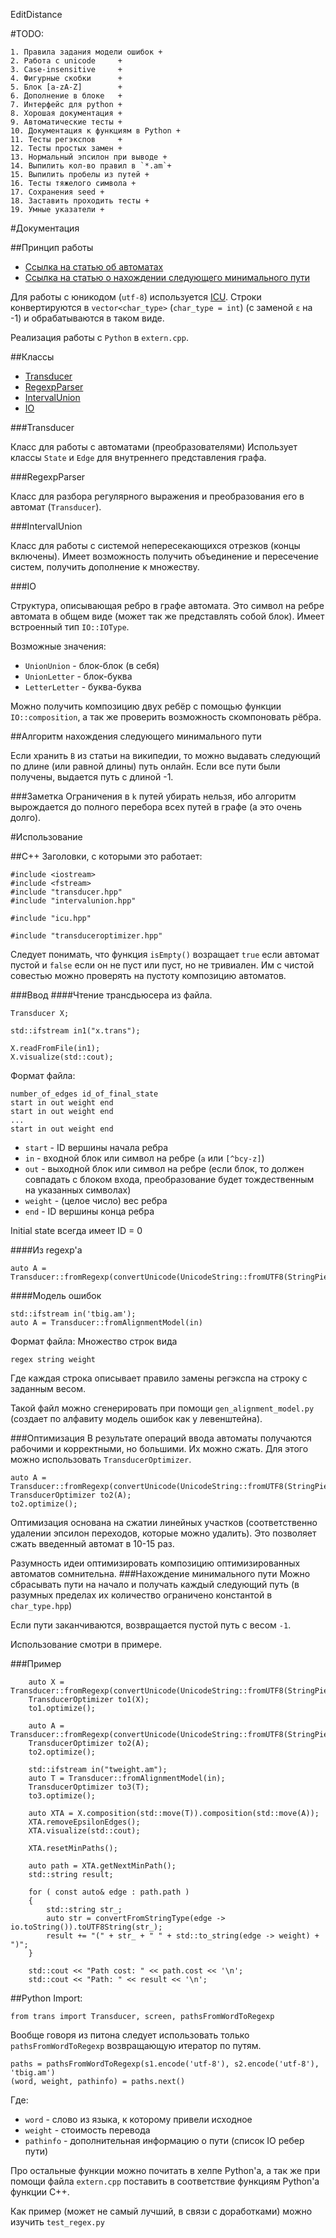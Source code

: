 EditDistance

#TODO:

    1. Правила задания модели ошибок +
    2. Работа с unicode     +
    3. Case-insensitive     +
    4. Фигурные скобки      +
    5. Блок [a-zA-Z]        +
    6. Дополнение в блоке   +
    7. Интерфейс для python +
    8. Хорошая документация +
    9. Автоматические тесты +
    10. Документация к функциям в Python +
	11. Тесты регэкспов     +
	12. Тесты простых замен +
	13. Нормальный эпсилон при выводе +
	14. Выпилить кол-во правил в `*.am`+
	15. Выпилить пробелы из путей + 
	16. Тесты тяжелого символа +
	17. Сохранения seed +
	18. Заставить проходить тесты +
	19. Умные указатели +

#Документация

##Принцип работы

* [Ссылка на статью об автоматах](http://arxiv.org/pdf/0904.4686.pdf)
* [Ссылка на статью о нахождении следующего минимального пути](http://en.wikipedia.org/wiki/K_shortest_path_routing)

Для работы с юникодом (`utf-8`) используется [ICU](http://site.icu-project.org/). Строки конвертируются в `vector<char_type>` (`char_type = int`) (с заменой `ε` на -1) и обрабатываются в таком виде.

Реализация работы с `Python` в `extern.cpp`.

##Классы

* [Transducer](#transducer)
* [RegexpParser](#regexpparser)
* [IntervalUnion](#intervalunion)
* [IO](#IO)

###Transducer

Класс для работы с автоматами (преобразователями)
Использует классы `State` и `Edge` для внутреннего представления графа.

###RegexpParser

Класс для разбора регулярного выражения и преобразования его в автомат (`Transducer`).

###IntervalUnion

Класс для работы с системой непересекающихся отрезков (концы включены). Имеет возможность получить
объединение и пересечение систем, получить дополнение к множеству.

###IO

Структура, описывающая ребро в графе автомата. Это символ на ребре автомата в общем виде (может так же представлять собой блок).
Имеет встроенный тип `IO::IOType`. 

Возможные значения:

* `UnionUnion` - блок-блок (в себя)
* `UnionLetter` - блок-буква
* `LetterLetter` - буква-буква

Можно получить композицию двух ребёр с помощью функции `IO::composition`, а так же проверить возможность скомпоновать рёбра.

##Алгоритм нахождения следующего минимального пути

Если хранить `B` из статьи на википедии, то можно выдавать следующий по длине (или равной длины) путь онлайн. Если все пути
были получены, выдается путь с длиной -1.

###Заметка
Ограничения в `k` путей убирать нельзя, ибо алгоритм вырождается до полного перебора всех путей в графе (а это очень долго).

#Использование

##C++
Заголовки, с которыми это работает:

```
#include <iostream>
#include <fstream>
#include "transducer.hpp"
#include "intervalunion.hpp"

#include "icu.hpp"

#include "transduceroptimizer.hpp"
```

Следует понимать, что функция `isEmpty()` возращает `true` если автомат пустой и `false` если он не пуст или пуст, но не тривиален. Им с чистой совестью можно проверять на пустоту композицию автоматов.

###Ввод
####Чтение трансдьюсера из файла.

```
Transducer X;

std::ifstream in1("x.trans");

X.readFromFile(in1);
X.visualize(std::cout);
```

Формат файла:
```
number_of_edges id_of_final_state
start in out weight end
start in out weight end
...
start in out weight end
```
 * `start` - ID вершины начала ребра
 * `in` - входной блок или символ на ребре (`a` или `[^bcy-z]`)
 * `out` - выходной блок или символ на ребре (если блок, то должен совпадать с блоком входа, преобразование будет тождественным на указанных символах)
 * `weight` - (целое число) вес ребра
 * `end` - ID вершины конца ребра

 Initial state всегда имеет ID = 0

####Из regexp'а
```
auto A = Transducer::fromRegexp(convertUnicode(UnicodeString::fromUTF8(StringPiece("aaatbbbaaababbabb"))));
```

####Модель ошибок
```
std::ifstream in('tbig.am');
auto A = Transducer::fromAlignmentModel(in)
```

Формат файла:
Множество строк вида
```
regex string weight
```

Где каждая строка описывает правило замены регэкспа на строку с заданным весом.

Такой файл можно сгенерировать при помощи `gen_alignment_model.py` (создает по алфавиту модель ошибок как у левенштейна).

###Оптимизация
В результате операций ввода автоматы получаются рабочими и корректными, но большими. Их можно сжать. Для этого можно использовать `TransducerOptimizer`.

```
auto A = Transducer::fromRegexp(convertUnicode(UnicodeString::fromUTF8(StringPiece("aaatbbbaaababbabb"))));
TransducerOptimizer to2(A);
to2.optimize();
```

Оптимизация основана на сжатии линейных участков (соответственно удалении эпсилон переходов, которые можно удалить). Это позволяет сжать введенный автомат в 10-15 раз.

Разумность идеи оптимизировать композицию оптимизированных автоматов сомнительна.
###Нахождение минимального пути
Можно сбрасывать пути на начало и получать каждый следующий путь (в разумных пределах их количество ограничено константой в `char_type.hpp`)

Если пути заканчиваются, возвращается пустой путь с весом `-1`.

Использование смотри в примере.

###Пример
```
    auto X = Transducer::fromRegexp(convertUnicode(UnicodeString::fromUTF8(StringPiece("abababababtaaaba"))));
    TransducerOptimizer to1(X);
    to1.optimize();
    
    auto A = Transducer::fromRegexp(convertUnicode(UnicodeString::fromUTF8(StringPiece("aaatbbbaaababbabb"))));
    TransducerOptimizer to2(A);
    to2.optimize();

    std::ifstream in("tweight.am");
    auto T = Transducer::fromAlignmentModel(in);
    TransducerOptimizer to3(T);
    to3.optimize();

    auto XTA = X.composition(std::move(T)).composition(std::move(A));
    XTA.removeEpsilonEdges();
    XTA.visualize(std::cout);

    XTA.resetMinPaths();

    auto path = XTA.getNextMinPath();
    std::string result;

    for ( const auto& edge : path.path )
    {
        std::string str_;
        auto str = convertFromStringType(edge -> io.toString()).toUTF8String(str_);
        result += "(" + str_ + " " + std::to_string(edge -> weight) + ")";
    }

    std::cout << "Path cost: " << path.cost << '\n';
    std::cout << "Path: " << result << '\n';
```

##Python
Import:
```
from trans import Transducer, screen, pathsFromWordToRegexp
```

Вообще говоря из питона следует использовать только `pathsFromWordToRegexp` возвращающую итератор по путям.

```
paths = pathsFromWordToRegexp(s1.encode('utf-8'), s2.encode('utf-8'), 'tbig.am')
(word, weight, pathinfo) = paths.next()
```

Где:
* `word` - слово из языка, к которому привели исходное
* `weight` - стоимость перевода
* `pathinfo` - дополнительная информацию о пути (список IO ребер пути) 

 Про остальные функции можно почитать в хелпе Python'a, а так же при помощи файла `extern.cpp` поставить в соответствие функциям Python'a функции C++.

Как пример (может не самый лучший, в связи с доработками) можно изучить `test_regex.py`
